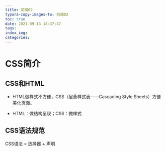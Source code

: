 ```yaml
---
title: 前端02
typora-copy-images-to: 前端02
toc: true
date: 2021-09-13 18:37:37
tags:
index_img:
categories:
---
```


# CSS简介

## CSS和HTML

- HTML做样式不方便，CSS（层叠样式表——Cascading Style Sheets）方便美化页面。

- HTML：做结构呈现；CSS：做样式

## CSS语法规范

CSS语法 = 选择器 + 声明
